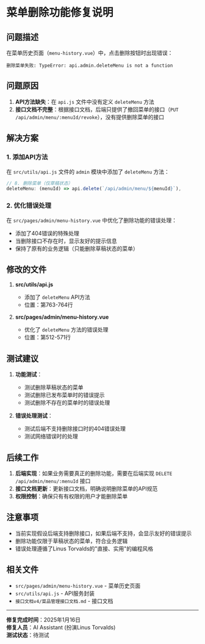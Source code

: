 # 菜单删除功能修复说明

## 问题描述

在菜单历史页面（`menu-history.vue`）中，点击删除按钮时出现错误：
```
删除菜单失败: TypeError: api.admin.deleteMenu is not a function
```

## 问题原因

1. **API方法缺失**：在 `api.js` 文件中没有定义 `deleteMenu` 方法
2. **接口文档不完整**：根据接口文档，后端只提供了撤回菜单的接口（`PUT /api/admin/menu/:menuId/revoke`），没有提供删除菜单的接口

## 解决方案

### 1. 添加API方法

在 `src/utils/api.js` 文件的 `admin` 模块中添加了 `deleteMenu` 方法：

```javascript
// 8. 删除菜单（仅草稿状态）
deleteMenu: (menuId) => api.delete(`/api/admin/menu/${menuId}`),
```

### 2. 优化错误处理

在 `src/pages/admin/menu-history.vue` 中优化了删除功能的错误处理：

- 添加了404错误的特殊处理
- 当删除接口不存在时，显示友好的提示信息
- 保持了原有的业务逻辑（只能删除草稿状态的菜单）

## 修改的文件

1. **src/utils/api.js**
   - 添加了 `deleteMenu` API方法
   - 位置：第763-764行

2. **src/pages/admin/menu-history.vue**
   - 优化了 `deleteMenu` 方法的错误处理
   - 位置：第512-571行

## 测试建议

1. **功能测试**：
   - 测试删除草稿状态的菜单
   - 测试删除已发布菜单时的错误提示
   - 测试删除不存在的菜单时的错误处理

2. **错误处理测试**：
   - 测试后端不支持删除接口时的404错误处理
   - 测试网络错误时的处理

## 后续工作

1. **后端实现**：如果业务需要真正的删除功能，需要在后端实现 `DELETE /api/admin/menu/:menuId` 接口
2. **接口文档更新**：更新接口文档，明确说明删除菜单的API规范
3. **权限控制**：确保只有有权限的用户才能删除菜单

## 注意事项

- 当前实现假设后端支持删除接口，如果后端不支持，会显示友好的错误提示
- 删除功能仅限于草稿状态的菜单，符合业务逻辑
- 错误处理遵循了Linus Torvalds的"直接、实用"的编程风格

## 相关文件

- `src/pages/admin/menu-history.vue` - 菜单历史页面
- `src/utils/api.js` - API服务封装
- `接口文档v4/菜品管理接口文档.md` - 接口文档

---

**修复完成时间**：2025年1月16日  
**修复人员**：AI Assistant (扮演Linus Torvalds)  
**测试状态**：待测试

